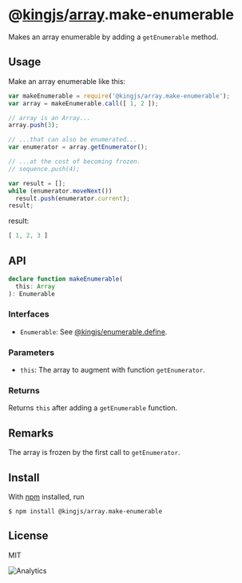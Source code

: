 # @[kingjs](https://www.npmjs.com/package/kingjs)/[array](https://www.npmjs.com/package/@kingjs/array).make-enumerable
Makes an array enumerable by adding a `getEnumerable` method.
## Usage
Make an array enumerable like this:
```js
var makeEnumerable = require('@kingjs/array.make-enumerable');
var array = makeEnumerable.call([ 1, 2 ]);

// array is an Array...
array.push(3); 

// ...that can also be enumerated...
var enumerator = array.getEnumerator();

// ...at the cost of becoming frozen.
// sequence.push(4); 

var result = [];
while (enumerator.moveNext())
  result.push(enumerator.current);
result;
```
result:
```js
[ 1, 2, 3 ]
```
## API
```ts
declare function makeEnumerable(
  this: Array
): Enumerable
```
### Interfaces
- `Enumerable`: See [@kingjs/enumerable.define](https://www.npmjs.com/package/@kingjs/enumerable.define).
### Parameters
- `this`: The array to augment with function `getEnumerator`.
### Returns
Returns `this` after adding a `getEnumerable` function. 
## Remarks
The array is frozen by the first call to `getEnumerator`.
## Install
With [npm](https://npmjs.org/) installed, run
```
$ npm install @kingjs/array.make-enumerable
```
## License
MIT

![Analytics](https://analytics.kingjs.net/array/make-enumerable)